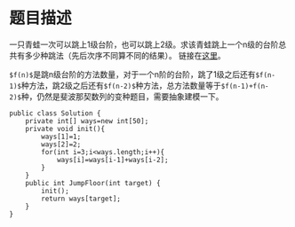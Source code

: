 # 题目描述
一只青蛙一次可以跳上1级台阶，也可以跳上2级。求该青蛙跳上一个n级的台阶总共有多少种跳法（先后次序不同算不同的结果）。 链接在[这里](https://www.nowcoder.com/practice/8c82a5b80378478f9484d87d1c5f12a4?tpId=13&tqId=11161&tPage=1&rp=1&ru=/ta/coding-interviews&qru=/ta/coding-interviews/question-ranking)。

`$f(n)$`是跳n级台阶的方法数量，对于一个n阶的台阶，跳了1级之后还有`$f(n-1)$`种方法，跳2级之后还有`$f(n-2)$`种方法，总方法数量等于`$f(n-1)+f(n-2)$`种，仍然是斐波那契数列的变种题目，需要抽象建模一下。
```
public class Solution {
    private int[] ways=new int[50];
    private void init(){
        ways[1]=1;
        ways[2]=2;
        for(int i=3;i<ways.length;i++){
            ways[i]=ways[i-1]+ways[i-2];
        }
    }
    public int JumpFloor(int target) {
        init();
        return ways[target];
    }
}
```